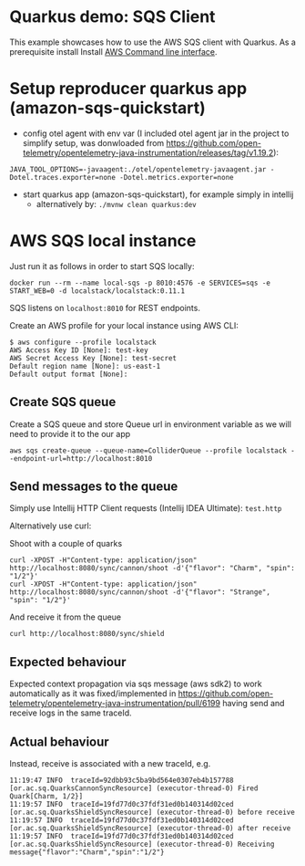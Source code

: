 # Quarkus demo: SQS Client

This example showcases how to use the AWS SQS client with Quarkus. As a prerequisite install Install [AWS Command line interface](https://docs.aws.amazon.com/cli/latest/userguide/cli-chap-install.html).


# Setup reproducer quarkus app (amazon-sqs-quickstart)
- config otel agent with env var (I included otel agent jar in the project to simplify setup, was donwloaded from https://github.com/open-telemetry/opentelemetry-java-instrumentation/releases/tag/v1.19.2): 
 ```
JAVA_TOOL_OPTIONS=-javaagent:./otel/opentelemetry-javaagent.jar -Dotel.traces.exporter=none -Dotel.metrics.exporter=none
```
- start quarkus app (amazon-sqs-quickstart), for example simply in intellij
  - alternatively by:  `./mvnw clean quarkus:dev`

# AWS SQS local instance

Just run it as follows in order to start SQS locally:
```
docker run --rm --name local-sqs -p 8010:4576 -e SERVICES=sqs -e START_WEB=0 -d localstack/localstack:0.11.1
```
SQS listens on `localhost:8010` for REST endpoints.

Create an AWS profile for your local instance using AWS CLI:

```
$ aws configure --profile localstack
AWS Access Key ID [None]: test-key
AWS Secret Access Key [None]: test-secret
Default region name [None]: us-east-1
Default output format [None]:
```

## Create SQS queue

Create a SQS queue and store Queue url in environment variable as we will need to provide it to the our app
```
aws sqs create-queue --queue-name=ColliderQueue --profile localstack --endpoint-url=http://localhost:8010
```



## Send messages to the queue

Simply use Intellij HTTP Client requests (Intellij IDEA Ultimate): `test.http`

Alternatively use curl:

Shoot with a couple of quarks
```
curl -XPOST -H"Content-type: application/json" http://localhost:8080/sync/cannon/shoot -d'{"flavor": "Charm", "spin": "1/2"}'
curl -XPOST -H"Content-type: application/json" http://localhost:8080/sync/cannon/shoot -d'{"flavor": "Strange", "spin": "1/2"}'
```
And receive it from the queue
```
curl http://localhost:8080/sync/shield
```

## Expected behaviour
Expected context propagation via sqs message (aws sdk2) to work automatically as it was fixed/implemented in https://github.com/open-telemetry/opentelemetry-java-instrumentation/pull/6199
having send and receive logs in the same traceId.


## Actual behaviour
Instead, receive is associated with a new traceId, e.g.
```
11:19:47 INFO  traceId=92dbb93c5ba9bd564e0307eb4b157788 [or.ac.sq.QuarksCannonSyncResource] (executor-thread-0) Fired Quark[Charm, 1/2}]
11:19:57 INFO  traceId=19fd77d0c37fdf31ed0b140314d02ced [or.ac.sq.QuarksShieldSyncResource] (executor-thread-0) before receive
11:19:57 INFO  traceId=19fd77d0c37fdf31ed0b140314d02ced [or.ac.sq.QuarksShieldSyncResource] (executor-thread-0) after receive
11:19:57 INFO  traceId=19fd77d0c37fdf31ed0b140314d02ced [or.ac.sq.QuarksShieldSyncResource] (executor-thread-0) Receiving message{"flavor":"Charm","spin":"1/2"}
```